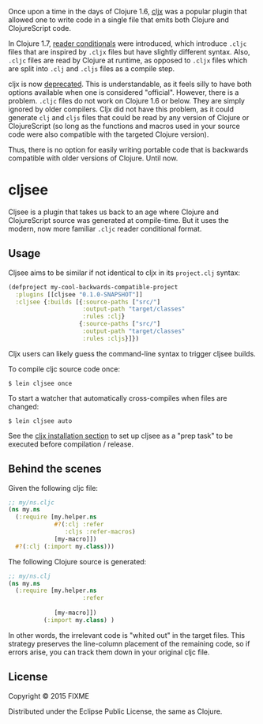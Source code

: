 Once upon a time in the days of Clojure 1.6, [cljx](https://github.com/lynaghk/cljx) was a popular
plugin that allowed one to write code in a single file that emits both Clojure and ClojureScript
code.

In Clojure 1.7, [reader conditionals](http://dev.clojure.org/display/design/Reader+Conditionals)
were introduced, which introduce `.cljc` files that are inspired by `.cljx` files but have slightly
different syntax. Also, `.cljc` files
are read by Clojure at runtime, as opposed to `.cljx` files which are split into `.clj`
and `.cljs` files as a compile step.

cljx is now [deprecated](https://github.com/lynaghk/cljx/commit/48c8f912db9fa7ac363e346664b98c7d64bf6e3b).
This is understandable, as it feels silly to have both
options available when one is considered "official". However, there is a problem. `.cljc` files
do not work on Clojure 1.6 or below. They are simply ignored by older compilers. Cljx did not have
this problem, as it could generate `clj` and `cljs` files that could be read by any version of
Clojure or ClojureScript (so long as the functions and macros used in your source code
were also compatible with the targeted Clojure version).

Thus, there is no option for easily writing portable code that is backwards compatible with older
versions of Clojure. Until now.

# cljsee

Cljsee is a plugin that takes us back to an age where Clojure and ClojureScript source was
generated at compile-time. But it uses the modern, now more familiar `.cljc` reader conditional
format.

## Usage

Cljsee aims to be similar if not identical to cljx in its `project.clj` syntax:

```clojure
(defproject my-cool-backwards-compatible-project
  :plugins [[cljsee "0.1.0-SNAPSHOT"]]
  :cljsee {:builds [{:source-paths ["src/"]
                     :output-path "target/classes"
                     :rules :clj}
                    {:source-paths ["src/"]
                     :output-path "target/classes"
                     :rules :cljs}]})
```

Cljx users can likely guess the command-line syntax to trigger cljsee builds.

To compile cljc source code once:
```
$ lein cljsee once
```

To start a watcher that automatically cross-compiles when files are changed:
```
$ lein cljsee auto
```

See the [cljx installation section](https://github.com/lynaghk/cljx#installation) to set up
cljsee as a "prep task" to be executed before compilation / release.

## Behind the scenes

Given the following cljc file:
```clojure
;; my/ns.cljc
(ns my.ns
  (:require [my.helper.ns
             #?(:clj :refer
                :cljs :refer-macros)
             [my-macro]])
  #?(:clj (:import my.class)))
```
The following Clojure source is generated:
```clojure
;; my/ns.clj
(ns my.ns
  (:require [my.helper.ns
                     :refer
                                   
             [my-macro]])
          (:import my.class) )
```
In other words, the irrelevant code is "whited out" in the target files. This strategy preserves
the line-column placement of the remaining code, so if errors arise, you can track them down in
your original cljc file.

## License

Copyright © 2015 FIXME

Distributed under the Eclipse Public License, the same as Clojure.
